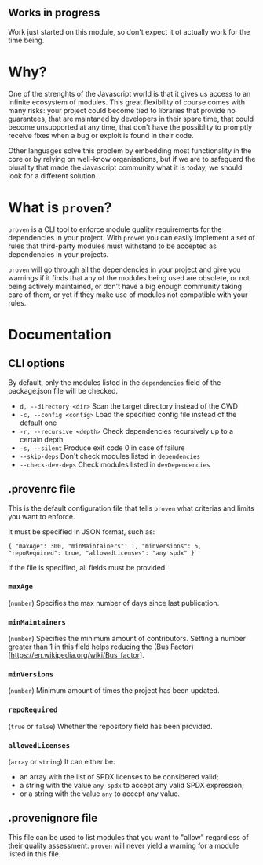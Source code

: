 ## Works in progress

Work just started on this module, so don't expect it ot actually work for the time being.


# Why?

One of the strenghts of the Javascript world is that it gives us access to an infinite ecosystem of modules. This great flexibility of course comes with many risks: your project could become tied to libraries that provide no guarantees, that are maintaned by developers in their spare time, that could become unsupported at any time, that don't have the possiblity to promptly receive fixes when a bug or exploit is found in their code.

Other languages solve this problem by embedding most functionality in the core or by relying on well-know organisations, but if we are to safeguard the plurality that made the Javascript community what it is today, we should look for a different solution.


# What is `proven`?

`proven` is a CLI tool to enforce module quality requirements for the dependencies in your project. With `proven` you can easily implement a set of rules that third-party modules must withstand to be accepted as dependencies in your projects.

`proven` will go through all the dependencies in your project and give you warnings if it finds that any of the modules being used are obsolete, or not being actively maintained, or don't have a big enough community taking care of them, or yet if they make use of modules not compatible with your rules.


# Documentation

## CLI options

By default, only the modules listed in the `dependencies` field of the package.json file will be checked.

 - `d, --directory <dir>` Scan the target directory instead of the CWD
 - `-c, --config <config>` Load the specified config file instead of the default one
 - `-r, --recursive <depth>` Check dependencies recursively up to a certain depth
 - `-s, --silent` Produce exit code 0 in case of failure
 - `--skip-deps` Don't check modules listed in `dependencies`
 - `--check-dev-deps` Check modules listed in `devDependencies`


## .provenrc file

This is the default configuration file that tells `proven` what criterias and limits you want to enforce.

It must be specified in JSON format, such as:

`{
    "maxAge": 300,
    "minMaintainers": 1,
    "minVersions": 5,
    "repoRequired": true,
    "allowedLicenses": "any spdx"
}`

If the file is specified, all fields must be provided.


### `maxAge`

(`number`)
Specifies the max number of days since last publication.

### `minMaintainers`

(`number`)
Specifies the minimum amount of contributors. Setting a number greater than 1 in this field helps reducing the (Bus Factor)[https://en.wikipedia.org/wiki/Bus_factor].

### `minVersions`

(`number`)
Minimum amount of times the project has been updated.

### `repoRequired`

(`true` or `false`)
Whether the repository field has been provided.

### `allowedLicenses`

(`array` or `string`)
It can either be:
 - an array with the list of SPDX licenses to be considered valid;
 - a string with the value `any spdx` to accept any valid SPDX expression;
 - or a string with the value `any` to accept any value.


## .provenignore file

This file can be used to list modules that you want to "allow" regardless of their quality assessment. `proven` will never yield a warning for a module listed in this file.
